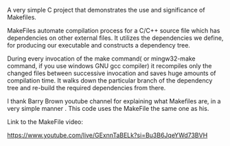 A very simple C project that demonstrates the use and significance of Makefiles.


MakeFiles automate compilation process for a C/C++ source file which has dependencies on other external files.
It utilizes the dependencies we define, for producing our executable and constructs a dependency tree.

During every invocation of the make command( or mingw32-make command, if you use windows GNU gcc compiler)
it recompiles only the changed files between successive invocation and saves huge amounts of compilation time.
It walks down the particular branch of the dependency tree and re-build the required dependencies from there.

I thank Barry Brown youtube channel for explaining what Makefiles are, in a very simple manner . This 
code uses the MakeFile the same one as his.

Link to the MakeFile video:

https://www.youtube.com/live/GExnnTaBELk?si=Bu3B6JqeYWd73BVH
